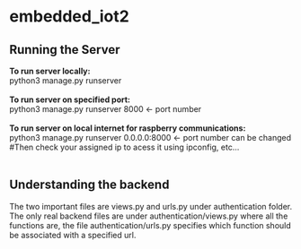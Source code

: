 # embedded_iot2

<h2>Running the Server</h2>
<b>To run server locally:</b><br>
  python3 manage.py runserver<br><br>
<b>To run server on specified port:</b><br>
  python3 manage.py runserver 8000 <- port number<br><br>
<b>To run server on local internet for raspberry communications:</b><br>
  python3 manage.py runserver 0.0.0.0:8000 <- port number can be changed<br>
  #Then check your assigned ip to acess it using ipconfig, etc...<br><br>
  
<h2>Understanding the backend</h2>
The two important files are views.py and urls.py under authentication folder.<br>The only real backend files are under authentication/views.py where all the functions are, the file authentication/urls.py specifies which function should be associated with a specified url.
 
